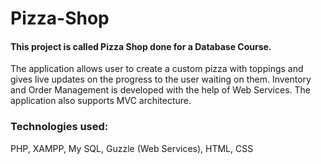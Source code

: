 # Pizza-Shop

#### This project is called Pizza Shop done for a Database Course. 
The application allows user to create a custom pizza with toppings and gives live updates on the progress to the user waiting on them. Inventory and Order Management is developed with the help of Web Services. The application also supports MVC architecture.

### Technologies used:
PHP, XAMPP, My SQL, Guzzle (Web Services), HTML, CSS